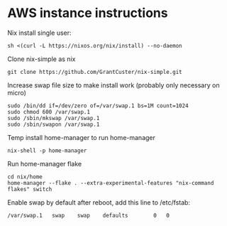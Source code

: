 # AWS instance instructions

Nix install single user:

```
sh <(curl -L https://nixos.org/nix/install) --no-daemon
```

Clone nix-simple as nix

```
git clone https://github.com/GrantCuster/nix-simple.git
```

Increase swap file size to make install work (probably only necessary on micro)

```
sudo /bin/dd if=/dev/zero of=/var/swap.1 bs=1M count=1024
sudo chmod 600 /var/swap.1
sudo /sbin/mkswap /var/swap.1
sudo /sbin/swapon /var/swap.1
```

Temp install home-manager to run home-manager

```
nix-shell -p home-manager
```

Run home-manager flake

```
cd nix/home
home-manager --flake . --extra-experimental-features "nix-command flakes" switch
```

Enable swap by default after reboot, add this line to /etc/fstab:
```
/var/swap.1   swap    swap    defaults        0   0
```
